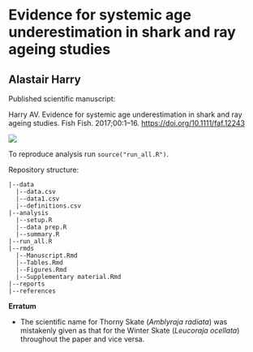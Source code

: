 # Evidence for systemic age underestimation in shark and ray ageing studies

## Alastair Harry

Published scientific manuscript: 

Harry AV. Evidence for systemic age underestimation in shark and ray ageing studies. Fish Fish. 2017;00:1–16. <https://doi.org/10.1111/faf.12243>

![](http://onlinelibrary.wiley.com/store/10.1111/(ISSN)1467-2979/asset/FAF_left.gif?v=1&s=c7259c56ee909b4d9d794f23171e082ce05b68ef)

To reproduce analysis run `source("run_all.R")`. 

Repository structure:
```
|--data
  |--data.csv
  |--data1.csv
  |--definitions.csv
|--analysis
  |--setup.R
  |--data prep.R
  |--summary.R
|--run_all.R
|--rmds
  |--Manuscript.Rmd
  |--Tables.Rmd
  |--Figures.Rmd
  |--Supplementary material.Rmd
|--reports
|--references
```
**Erratum**  
 - The scientific name for Thorny Skate (*Amblyraja radiata*) was mistakenly given as that for the Winter Skate (*Leucoraja ocellata*) throughout the paper and vice versa. 
